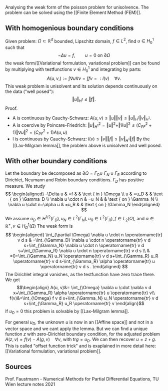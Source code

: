 Analysing the weak form of the poisson problem for unisolvence. The problem can be solved using the [[Finite Element Method (FEM)]].


## With homogenious boundary conditions
Given problem: $\Omega\subset \mathbb{R}^d$ bounded, Lipschitz domain, $f\in L^2$, find $u \in H^1_0$ such that
$$-\Delta u = f, \qquad u=0\text{ on }\partial\Omega$$
the weak form/[[Variational formulation, variational problem]] can be found by multiplying with testfunctions $v\in  H^1_0$ and integrating by parts:$$A(u,v,):= \int \nabla u \nabla v = \int fv =: l(v) \quad\forall v.$$ This weak problem is unisolvent and its solution depends continuously on the data ("well posed"): $$\Vert u\Vert_{H^1} \leq \Vert f \Vert.$$
Proof.
- A is continuous by Cauchy-Schwarz: $A(u,v) \leq \Vert u\Vert \Vert v \Vert \leq \Vert u\Vert_{H^1} \Vert v \Vert_{H^1}$.
- A is coercive by Poincare-Friedrich: $\Vert u\Vert_{H^1}^2=\Vert u\Vert^2+\Vert \nabla u\Vert^2\leq (C_{PF}^2+1)\Vert\nabla u\Vert^2=(C_{PF}^2+1) A(u,u)$ 
- l is continuous by Cauchy-Schwarz: $l(v)\leq \Vert v \Vert \Vert f \Vert \leq  \Vert v \Vert_{H^1} \Vert f \Vert$
By the [[Lax-Milgram lemma]], the problem above is unisolvent and well posed.


## With other boundary conditions
Let the boundary be decomposed as $\partial \Omega=\Gamma_D \cup$ $\Gamma_N \cup \Gamma_R$ according to Dirichlet, Neumann and Robin boundary conditions. $\Gamma_D$ has positive measure. We study
$$
\begin{aligned}
-\Delta u & =f & & \text { in } \Omega \\
u & =u_D & & \text { on } \Gamma_D \\
\nabla u \cdot n & =u_N & & \text { on } \Gamma_N \\
\nabla u \cdot n+\alpha u & =u_R & & \text { on } \Gamma_N
\end{aligned}
$$
We assume $u_D \in H^{1 / 2}\left(\Gamma_D\right), u_N \in L^2\left(\Gamma_N\right), u_R \in L^2\left(\Gamma_R\right), f \in L_2(\Omega)$, and $\alpha\in \mathbb{R}^+, v \in H_D^1(\Omega)$ 
The weak form is $$
\begin{aligned}
\int_{\partial \Omega} \nabla u \cdot n \operatorname{tr} v d s & =\int_{\Gamma_D} \nabla u \cdot n \operatorname{tr} v d s+\int_{\Gamma_N} \nabla u \cdot n \operatorname{tr} v d s+\int_{\Gamma_R} \nabla u \cdot n \operatorname{tr} v d s \\
& =0+\int_{\Gamma_N} u_N \operatorname{tr} v d s+\int_{\Gamma_R} u_R \operatorname{tr} v d s-\int_{\Gamma_R} \alpha \operatorname{tr} u \operatorname{tr} v d s .
\end{aligned}
$$ The Dirichlet integral vanishes, as the testfunction have zero trace there. We get
$$\begin{align}
A(u, v)&= \int_{\Omega} \nabla u \cdot \nabla v d x+\int_{\Gamma_R} \alpha \operatorname{tr} u \operatorname{tr} v\\
f(v)&=\int_{\Omega} f v d x+\int_{\Gamma_N} u_N \operatorname{tr} v d s+\int_{\Gamma_R} u_R \operatorname{tr} v
\end{align}$$
If $u_D=0$ this problem is solvable by [[Lax-Milgram lemma]].

For general $u_D$, the unknown $u$ is now in an [[Affine space]] and not in a vector space and we cant apply the lemma. But we can find a unique function $z$ with zero-Dirichlet boundary condition, for the adjusted problem $A(z,v)=f(v)-A(g,v)\quad \forall v$, with $\text{tr}g = u_D$. We can then recover $u=z+g$.
This is called "offset function trick" and is exaplained in more detail here: [[Variational formulation, variational problem]]. 


## Sources
Prof. Faustmann - Numerical Methods for Partial Differential Equations, TU Wien lecture notes 2021